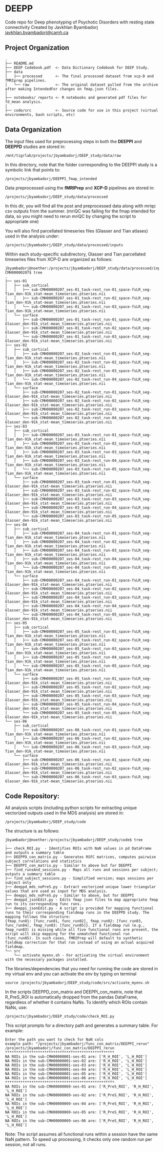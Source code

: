 DEEPP
===============================================

Code repo for Deep phenotyping of Psychotic Disorders with resting state connectivity 
Created by Javkhlan Byambadorj javkhlan.byambadorj@camh.ca

Project Organization
-----------------------------------

    .
    ├── README.md          
    ├── DEEP Codebook.pdf  <- Data Dictionary Codebook for DEEP Study. 
    ├── data
    │   ├── processed      <- The final processed dataset from xcp-D and fMRIprep pipelines. 
    │   └── raw            <- The original dataset pulled from the archive after making IntendedFor changes on fmap.json files. 
    │
    ├── notebooks/ reports <- R notebooks and generated pdf files for fd_mean analysis. 
    │        
    ├── code/src           <- Source code for use in this project (virtual environments, bash scripts, etc)

## Data Organization 
The input files used for preprocessing steps in both the **DEEPPI** and **DEEPPD** studies are stored in:
```
/mnt/tigrlab/projects/jbyambadorj/DEEP_study/data/raw
```
In this directory, note that the folder corresponding to the DEEPPI study is a symbolic link that points to:
```
/projects/jbyambadorj/DEEPPI_fmap_intended
```

Data preprocessed using the **fMRIPrep** and **XCP-D** pipelines are stored in:
```
/projects/jbyambadorj/DEEP_study/data/processed
```
In this dir, you will find all the post and preprocessed data along with mriqc csv outputs from the summer. (mriQC was failing for the 
fmap intended for data, so you might need to rerun mriQC by changing the script to appropriate one) 

You will also find parcellated timeseries files (Glasser and Tian atlases) used in the analysis under:
```
/projects/jbyambadorj/DEEP_study/data/processed/inputs
```
Within each study-specific subdirectory, Glasser and Tian parcellated timeseries files from XCP-D are organized as follows:
```
jbyambadorj@noether:/projects/jbyambadorj/DEEP_study/data/processed/inputs/DEEPPI_rerun/sub-CMH00000207$ tree
.
├── ses-01
│   ├── sub_cortical
│   │   ├── sub-CMH00000207_ses-01_task-rest_run-01_space-fsLR_seg-Tian_den-91k_stat-mean_timeseries.ptseries.nii
│   │   ├── sub-CMH00000207_ses-01_task-rest_run-02_space-fsLR_seg-Tian_den-91k_stat-mean_timeseries.ptseries.nii
│   │   └── sub-CMH00000207_ses-01_task-rest_run-03_space-fsLR_seg-Tian_den-91k_stat-mean_timeseries.ptseries.nii
│   └── surface
│       ├── sub-CMH00000207_ses-01_task-rest_run-01_space-fsLR_seg-Glasser_den-91k_stat-mean_timeseries.ptseries.nii
│       ├── sub-CMH00000207_ses-01_task-rest_run-02_space-fsLR_seg-Glasser_den-91k_stat-mean_timeseries.ptseries.nii
│       └── sub-CMH00000207_ses-01_task-rest_run-03_space-fsLR_seg-Glasser_den-91k_stat-mean_timeseries.ptseries.nii
├── ses-02
│   ├── sub_cortical
│   │   ├── sub-CMH00000207_ses-02_task-rest_run-01_space-fsLR_seg-Tian_den-91k_stat-mean_timeseries.ptseries.nii
│   │   ├── sub-CMH00000207_ses-02_task-rest_run-02_space-fsLR_seg-Tian_den-91k_stat-mean_timeseries.ptseries.nii
│   │   ├── sub-CMH00000207_ses-02_task-rest_run-03_space-fsLR_seg-Tian_den-91k_stat-mean_timeseries.ptseries.nii
│   │   └── sub-CMH00000207_ses-02_task-rest_run-04_space-fsLR_seg-Tian_den-91k_stat-mean_timeseries.ptseries.nii
│   └── surface
│       ├── sub-CMH00000207_ses-02_task-rest_run-01_space-fsLR_seg-Glasser_den-91k_stat-mean_timeseries.ptseries.nii
│       ├── sub-CMH00000207_ses-02_task-rest_run-02_space-fsLR_seg-Glasser_den-91k_stat-mean_timeseries.ptseries.nii
│       ├── sub-CMH00000207_ses-02_task-rest_run-03_space-fsLR_seg-Glasser_den-91k_stat-mean_timeseries.ptseries.nii
│       └── sub-CMH00000207_ses-02_task-rest_run-04_space-fsLR_seg-Glasser_den-91k_stat-mean_timeseries.ptseries.nii
├── ses-03
│   ├── sub_cortical
│   │   ├── sub-CMH00000207_ses-03_task-rest_run-01_space-fsLR_seg-Tian_den-91k_stat-mean_timeseries.ptseries.nii
│   │   ├── sub-CMH00000207_ses-03_task-rest_run-02_space-fsLR_seg-Tian_den-91k_stat-mean_timeseries.ptseries.nii
│   │   ├── sub-CMH00000207_ses-03_task-rest_run-03_space-fsLR_seg-Tian_den-91k_stat-mean_timeseries.ptseries.nii
│   │   ├── sub-CMH00000207_ses-03_task-rest_run-04_space-fsLR_seg-Tian_den-91k_stat-mean_timeseries.ptseries.nii
│   │   └── sub-CMH00000207_ses-03_task-rest_run-05_space-fsLR_seg-Tian_den-91k_stat-mean_timeseries.ptseries.nii
│   └── surface
│       ├── sub-CMH00000207_ses-03_task-rest_run-01_space-fsLR_seg-Glasser_den-91k_stat-mean_timeseries.ptseries.nii
│       ├── sub-CMH00000207_ses-03_task-rest_run-02_space-fsLR_seg-Glasser_den-91k_stat-mean_timeseries.ptseries.nii
│       ├── sub-CMH00000207_ses-03_task-rest_run-03_space-fsLR_seg-Glasser_den-91k_stat-mean_timeseries.ptseries.nii
│       ├── sub-CMH00000207_ses-03_task-rest_run-04_space-fsLR_seg-Glasser_den-91k_stat-mean_timeseries.ptseries.nii
│       └── sub-CMH00000207_ses-03_task-rest_run-05_space-fsLR_seg-Glasser_den-91k_stat-mean_timeseries.ptseries.nii
├── ses-04
│   ├── sub_cortical
│   │   ├── sub-CMH00000207_ses-04_task-rest_run-01_space-fsLR_seg-Tian_den-91k_stat-mean_timeseries.ptseries.nii
│   │   ├── sub-CMH00000207_ses-04_task-rest_run-02_space-fsLR_seg-Tian_den-91k_stat-mean_timeseries.ptseries.nii
│   │   ├── sub-CMH00000207_ses-04_task-rest_run-03_space-fsLR_seg-Tian_den-91k_stat-mean_timeseries.ptseries.nii
│   │   ├── sub-CMH00000207_ses-04_task-rest_run-04_space-fsLR_seg-Tian_den-91k_stat-mean_timeseries.ptseries.nii
│   │   └── sub-CMH00000207_ses-04_task-rest_run-05_space-fsLR_seg-Tian_den-91k_stat-mean_timeseries.ptseries.nii
│   └── surface
│       ├── sub-CMH00000207_ses-04_task-rest_run-01_space-fsLR_seg-Glasser_den-91k_stat-mean_timeseries.ptseries.nii
│       ├── sub-CMH00000207_ses-04_task-rest_run-02_space-fsLR_seg-Glasser_den-91k_stat-mean_timeseries.ptseries.nii
│       ├── sub-CMH00000207_ses-04_task-rest_run-03_space-fsLR_seg-Glasser_den-91k_stat-mean_timeseries.ptseries.nii
│       ├── sub-CMH00000207_ses-04_task-rest_run-04_space-fsLR_seg-Glasser_den-91k_stat-mean_timeseries.ptseries.nii
│       └── sub-CMH00000207_ses-04_task-rest_run-05_space-fsLR_seg-Glasser_den-91k_stat-mean_timeseries.ptseries.nii
├── ses-05
│   ├── sub_cortical
│   │   ├── sub-CMH00000207_ses-05_task-rest_run-01_space-fsLR_seg-Tian_den-91k_stat-mean_timeseries.ptseries.nii
│   │   ├── sub-CMH00000207_ses-05_task-rest_run-02_space-fsLR_seg-Tian_den-91k_stat-mean_timeseries.ptseries.nii
│   │   ├── sub-CMH00000207_ses-05_task-rest_run-03_space-fsLR_seg-Tian_den-91k_stat-mean_timeseries.ptseries.nii
│   │   ├── sub-CMH00000207_ses-05_task-rest_run-04_space-fsLR_seg-Tian_den-91k_stat-mean_timeseries.ptseries.nii
│   │   └── sub-CMH00000207_ses-05_task-rest_run-05_space-fsLR_seg-Tian_den-91k_stat-mean_timeseries.ptseries.nii
│   └── surface
│       ├── sub-CMH00000207_ses-05_task-rest_run-01_space-fsLR_seg-Glasser_den-91k_stat-mean_timeseries.ptseries.nii
│       ├── sub-CMH00000207_ses-05_task-rest_run-02_space-fsLR_seg-Glasser_den-91k_stat-mean_timeseries.ptseries.nii
│       ├── sub-CMH00000207_ses-05_task-rest_run-03_space-fsLR_seg-Glasser_den-91k_stat-mean_timeseries.ptseries.nii
│       ├── sub-CMH00000207_ses-05_task-rest_run-04_space-fsLR_seg-Glasser_den-91k_stat-mean_timeseries.ptseries.nii
│       └── sub-CMH00000207_ses-05_task-rest_run-05_space-fsLR_seg-Glasser_den-91k_stat-mean_timeseries.ptseries.nii
└── ses-06
    ├── sub_cortical
    │   ├── sub-CMH00000207_ses-06_task-rest_run-01_space-fsLR_seg-Tian_den-91k_stat-mean_timeseries.ptseries.nii
    │   ├── sub-CMH00000207_ses-06_task-rest_run-02_space-fsLR_seg-Tian_den-91k_stat-mean_timeseries.ptseries.nii
    │   └── sub-CMH00000207_ses-06_task-rest_run-03_space-fsLR_seg-Tian_den-91k_stat-mean_timeseries.ptseries.nii
    └── surface
        ├── sub-CMH00000207_ses-06_task-rest_run-01_space-fsLR_seg-Glasser_den-91k_stat-mean_timeseries.ptseries.nii
        ├── sub-CMH00000207_ses-06_task-rest_run-02_space-fsLR_seg-Glasser_den-91k_stat-mean_timeseries.ptseries.nii
        └── sub-CMH00000207_ses-06_task-rest_run-03_space-fsLR_seg-Glasser_den-91k_stat-mean_timeseries.ptseries.nii
```


## Code Repository: 
All analysis scripts (including python scripts for extracting unique vectorized outputs used in the MDS analysis) are stored in:
```
/projects/jbyambadorj/DEEP_study/code
```

The structure is as follows: 
```
jbyambadorj@noether:/projects/jbyambadorj/DEEP_study/code$ tree
.
├── check_ROI.py  - Identifies ROIs with NaN values in pd DataFrame and outputs a summary table
├── DEEPPD_con_matrix.py - Generates RSFC matrices, computes pairwise subject correlations and statistics 
├── DEEPPI_con_matrix.py - Similar to above but for DEEPPI  
├── find_runsAnd_sessions.py - Maps all runs and sessions per subject; outputs a summary table 
├── find_subject_sessions.py - Simplified version; maps sessions per subject only
├── deeppd_mds_noPreS.py - Extract vectorized unique lower triangular values that are used as input for MDS analysis. 
├── deeppi_mds_noPreS.py - Similar to above, but for DEEPPI
├── deeppd_jsonEdit.py - Edits fmap json files to map appropriate fmap run to its corresponding func runs. 
├── deeppi_jsonEdit.py - A script is provided for mapping functional runs to their corresponding fieldmap runs in the DEEPPD study. The mapping follows the structure:
{fmap_run01: [func_run01, func_run02], fmap_run02: [func_run03, func_run04], fmap_run03: [func_run05]}. If a fieldmap run (e.g., fmap_run03) is missing while all five functional runs are present, the script will skip mapping for the unmatched functional run (func_run05). In such cases, fMRIPrep will default to synthetic fieldmap correction for that run instead of using an actual acquired fieldmap.
└── src
    └── activate_myenv.sh - For activating the virtual environment with the necessary packages installed. 
```

The libraries/dependencies that you need for running the code are stored in my virtual env and you can activate the env by typing on terminal
```
source /projects/jbyambadorj/DEEP_study/code/src/activate_myenv.sh
```
In the scripts DEEPPD_con_matrix and DEEPPI_con_matrix, note that R_PreS_ROI is automatically dropped from the pandas DataFrame, regardless of whether it contains NaNs.
To identify which ROIs contain NaNs, use:
```
/projects/jbyambadorj/DEEP_study/code/check_ROI.py
```
This script prompts for a directory path and generates a summary table. For example:

```
Enter the path you want to check for NaN cols
example path: "/projects/jbyambadorj/func_con_matrix/DEEPPI_rerun"
/projects/jbyambadorj/func_con_matrix/DEEPPI_rerun
**************************************************
NA ROIs in the sub-CMH00000001-ses-01 are: ['R_H_ROI', 'L_H_ROI']
NA ROIs in the sub-CMH00000001-ses-02 are: ['R_H_ROI', 'L_H_ROI']
NA ROIs in the sub-CMH00000001-ses-03 are: ['R_H_ROI', 'L_H_ROI']
NA ROIs in the sub-CMH00000001-ses-04 are: ['R_H_ROI', 'L_H_ROI']
NA ROIs in the sub-CMH00000001-ses-05 are: ['R_H_ROI', 'L_H_ROI']
NA ROIs in the sub-CMH00000001-ses-06 are: ['R_H_ROI', 'L_H_ROI']
**************************************************
NA ROIs in the sub-CMH00000069-ses-01 are: ['R_PreS_ROI', 'R_H_ROI', 'L_H_ROI']
NA ROIs in the sub-CMH00000069-ses-02 are: ['R_PreS_ROI', 'R_H_ROI', 'L_H_ROI']
NA ROIs in the sub-CMH00000069-ses-04 are: ['R_PreS_ROI', 'R_H_ROI', 'L_H_ROI']
NA ROIs in the sub-CMH00000069-ses-05 are: ['R_PreS_ROI', 'R_H_ROI', 'L_H_ROI']
NA ROIs in the sub-CMH00000069-ses-06 are: ['R_PreS_ROI', 'R_H_ROI', 'L_H_ROI']
```

Note: The script assumes all functional runs within a session have the same NaN pattern. To speed up processing, it checks only one random run per session, not all runs.




